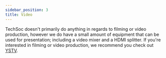 ```yaml
---
sidebar_position: 3
title: Video
---
```


TechSoc doesn't primarily do anything in regards to filming or video production, however we do have a small amount of equipment that can be used for presentation; including a video mixer and a HDMI splitter. If you're interested in filming or video production, we recommend you check out [YSTV](https://ystv.co.uk/).
